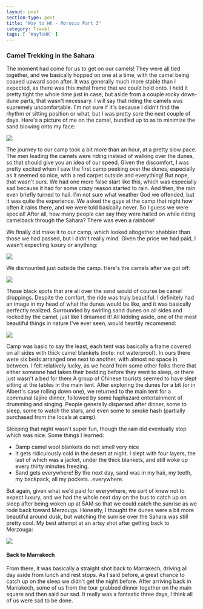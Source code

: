 ```yaml
---
layout: post
section-type: post
title: "Way to HK - Morocco Part 3"
category: Travel
tags: [ 'WayToHK' ]
---
```


### Camel Trekking in the Sahara

The moment had come for us to get on our camels! They were all tied together, and we
basically hopped on one at a time, with the camel being coaxed upward soon after. It was
generally much more stable than I expected, as there was this metal frame that we could
hold onto. I held it pretty tight the whole time just in case, but aside from a couple
rocky down-dune parts, that wasn't necessary. I will say that riding the camels was
supremely uncomfortable. I'm not sure if it's because I didn't find the rhythm or sitting
position or what, but I was pretty sore the next couple of days. Here's a picture of me on
the camel, bundled up to as to minimize the sand blowing onto my face:

![](https://dl.dropboxusercontent.com/s/n5y35cisxkq1282/OnCamel.jpg?dl=0)

The journey to our camp took a bit more than an hour, at a pretty slow pace. The men
leading the camels were riding instead of walking over the dunes, so that should give
you an idea of our speed. Given the discomfort, I was pretty excited when I saw the
first camp peeking over the dunes, especially as it seemed so nice, with a red carpet
outside and everything! But nope, that wasn't ours. We had one more false start like
this, which was especially sad because it had for some crazy reason started to rain.
And then, the rain even briefly turned to hail. I'm not sure what weather God we offended,
but it was quite the experience. We asked the guys at the camp that night how often it
rains there, and we were told basically never. So I guess we were special!
After all, how many people can say they were hailed on while riding camelback through the
Sahara? There was even a rainbow!

We finally did make it to our camp, which looked altogether shabbier than those
we had passed, but I didn't really mind. Given the price we had paid, I wasn't expecting
luxury or anything:

![](https://dl.dropboxusercontent.com/s/q7y9yv39jxga270/P3190046.JPG?dl=0)

We dismounted just outside the camp. Here's the camels after we got off:

![](https://dl.dropboxusercontent.com/s/f3r1nswzl6tigmf/P3190044.JPG?dl=0)

Those black spots that are all over the sand would of course be camel droppings.
Despite the comfort, the ride was truly beautiful. I definitely had an image in my head
of what the dunes would be like, and it was basically perfectly realized. Surrounded
by swirling sand dunes on all sides and rocked by the camel, just like I dreamed it!
All kidding aside, one of the most beautiful things in nature I've ever seen, would
heartily recommend:

![](https://www.dropbox.com/s/mwong2xj1jlpo2u/P3190039.JPG?dl=0)

Camp was basic to say the least, each tent was basically a frame covered on all
sides with thick camel blankets (note: not waterproof). In ours there were
six beds arranged one next to another, with almost no space in between. I felt
relatively lucky, as we heard from some other folks there that either someone had
taken their bedding before they went to sleep, or there just wasn't a bed for them
A group of Chinese tourists seemed to have slept sitting at the tables in the main tent.
After exploring the dunes for a bit (or in Albert's case rolling down one), we returned
to the main tent for a communal tajine dinner, followed by some haphazard entertainment
of drumming and singing. People generally dispersed after dinner, some to sleep, some
to watch the stars, and even some to smoke hash (partially purchased from the locals
at camp).

Sleeping that night wasn't super fun, though the rain did eventually stop which was
nice. Some things I learned:
+ Damp camel wool blankets do not smell very nice
+ It gets ridiculously cold in the desert at night. I slept with four layers, the last
  of which was a jacket, under the thick blankets, and still woke up every thirty
  minutes freezing.
+ Sand gets everywhere! By the next day, sand was in my hair, my teeth, my backpack,
  all my pockets...everywhere.

But again, given what we'd paid for everywhere, we sort of knew not to expect luxury,
and we had the whole next day on the bus to catch up on sleep after being woken up at 5AM
so that we could catch the sunrise as we rode back toward Merzouga. Honestly, I thought
the dunes were a bit more beautiful around dusk, but watching the sunrise over the Sahara
was still pretty cool. My best attempt at an artsy shot after getting back to Merzouga:

![](https://www.dropbox.com/s/gn3u2gn5no6e4kd/P3200061.JPG?dl=0)

#### Back to Marrakech

From there, it was basically a straight shot back to Marrakech, driving all day aside
from lunch and rest stops. As I said before, a great chance to catch up on the sleep
we didn't get the night before. After arriving back in Marrakech, some of us from the
tour grabbed dinner together on the main square and then said our sad. It really
was a fantastic three days, I think all of us were sad to be done.